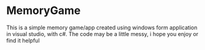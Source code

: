 # MemoryGame
This is a simple memory game/app created using windows form application in visual studio, with c#.
The code may be a little messy, i hope you enjoy or find it helpful
